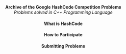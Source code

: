 <p align = "center">
  <b> Archive of the Google HashCode Competition Problems </b> </br>
  <i> Problems solved in C++ Programming Language </i>
</p>

#### <div align="center"> What is HashCode
  
#### <div align="center"> How to Participate
  
#### <div align="center"> Submitting Problems
